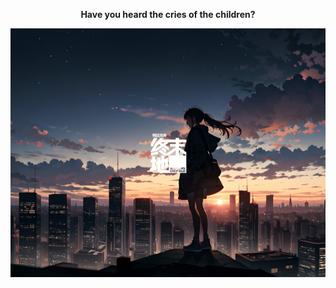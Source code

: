 <p align="center">
<p align="center"><b>Have you heard the cries of the children?</b></p>
<img src="./public/og-image.jpeg" alt="End Field"/>
</p>
